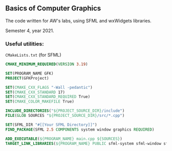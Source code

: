 ## Basics of Computer Graphics

The code written for AW's labs, using SFML and wxWidgets libraries.  
  
Semester 4, year 2021.  

### Useful utilities:
`CMakeLists.txt` (for SFML)
```cmake
CMAKE_MINIMUM_REQUIRED(VERSION 3.19)

SET(PROGRAM_NAME GFK)
PROJECT(GFKProject)

SET(CMAKE_CXX_FLAGS "-Wall -pedantic")
SET(CMAKE_CXX_STANDARD 17)
SET(CMAKE_CXX_STANDARD_REQUIRED True)
SET(CMAKE_COLOR_MAKEFILE True)

INCLUDE_DIRECTORIES("${PROJECT_SOURCE_DIR}/include")
FILE(GLOB SOURCES "${PROJECT_SOURCE_DIR}/src/*.cpp")

SET(SFML_DIR "#[[Your SFML Directory]]")
FIND_PACKAGE(SFML 2.5 COMPONENTS system window graphics REQUIRED)

ADD_EXECUTABLE(${PROGRAM_NAME} main.cpp ${SOURCES})
TARGET_LINK_LIBRARIES(${PROGRAM_NAME} PUBLIC sfml-system sfml-window sfml-graphics)

```